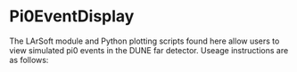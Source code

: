 # Pi0EventDisplay
The LArSoft module and Python plotting scripts found here allow users to view simulated pi0 events in the DUNE far detector.  Useage instructions are as follows:
